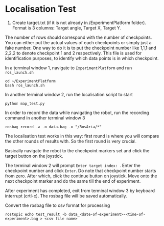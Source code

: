 # Localisation Test

1. Create target.txt (if it is not already in /ExperimentPlatform folder). Format is 3 columns: Target angle, Target X, Target Y.
  
The number of rows should correspond with the number of checkpoints. You can either put the actual values of each checkpoints or simply just a fake number. One way to do it is to put the checkpoint number like 1,1,1 and 2,2,2 to denote checkpoint 1 and 2 respectively. This file is used for identification purposes, to identify which data points is in which checkpoint.

In a terminal window 1, navigate to `ExperimentPlatform` and run `ros_launch.sh`
```
cd ~/ExperimentPlatform
bash ros_launch.sh
```
In another terminal window 2, run the localisation script to start
```
python map_test.py
```
In order to record the data while navigating the robot, run the recording command in another terminal window 3
```
rosbag record -a -o data.bag -x "/RosAria/*"
```

The localisation test works in this way: first round is where you will compare the other rounds of results with. So the first round is very crucial.

Basically navigate the robot to the checkpoint markers set and click the target button on the joystick.

The terminal window 2 will prompt `Enter target index: `. Enter the checkpoint number and click `Enter`. Do note that checkpoint number starts from zero. After which, click the continue button on joystick. Move onto the next checkpoint marker and do the same till the end of experiment.

After experiment has completed, exit from terminal window 3 by keyboard interrupt (crtl-c). The rosbag file will be saved automatically.

Convert the rosbag file to csv format for processing
```
rostopic echo test_result -b data_<date-of-experiment>-<time-of-experiment>.bag > <csv file name>
```

